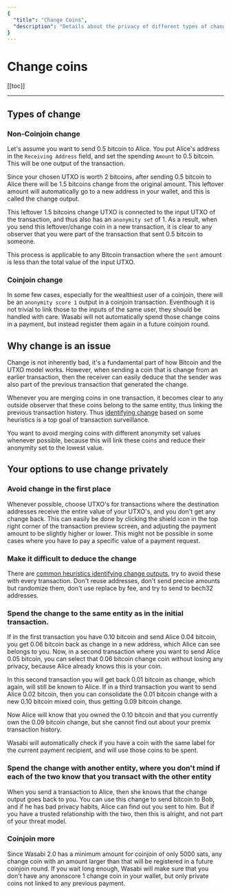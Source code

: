 ```yaml
---
{
  "title": "Change Coins",
  "description": "Details about the privacy of different types of change and strategies for using them. This is the Wasabi documentation, an archive of knowledge about the open-source, non-custodial and privacy-focused Bitcoin wallet for desktop."
}
---
```


# Change coins

[[toc]]

---

## Types of change

### Non-Coinjoin change

Let's assume you want to send 0.5 bitcoin to Alice.
You put Alice's address in the `Receiving Address` field, and set the spending `Amount` to 0.5 bitcoin.
This will be one output of the transaction.

Since your chosen UTXO is worth 2 bitcoins, after sending 0.5 bitcoin to Alice there will be 1.5 bitcoins change from the original amount.
This leftover amount will automatically go to a new address in your wallet, and this is called the change output.

This leftover 1.5 bitcoins change UTXO is connected to the input UTXO of the transaction, and thus also has an `anonymity set` of 1.
As a result, when you send this leftover/change coin in a new transaction, it is clear to any observer that you were part of the transaction that sent 0.5 bitcoin to someone.

This process is applicable to any Bitcoin transaction where the `sent` amount is less than the total value of the input UTXO.

### Coinjoin change

In some few cases, especially for the wealthiest user of a coinjoin, there will be an `anonymity score 1` output in a coinjoin transaction.
Eventhough it is not trivial to link those to the inputs of the same user, they should be handled with care.
Wasabi will not automatically spend those change coins in a payment, but instead register them again in a future coinjoin round.

## Why change is an issue

Change is not inherently bad, it's a fundamental part of how Bitcoin and the UTXO model works.
However, when sending a coin that is change from an earlier transaction, then the receiver can easily deduce that the sender was also part of the previous transaction that generated the change.

Whenever you are merging coins in one transaction, it becomes clear to any outside observer that these coins belong to the same entity, thus linking the previous transaction history.
Thus [identifying change](/why-wasabi/Coins.md#heuristics-identifying-change) based on some heuristics is a top goal of transaction surveillance.

You want to avoid merging coins with different anonymity set values whenever possible, because this will link these coins and reduce their anonymity set to the lowest value.

## Your options to use change privately

### Avoid change in the first place

Whenever possible, choose UTXO's for transactions where the destination addresses receive the entire value of your UTXO's, and you don't get any change back.
This can easily be done by clicking the shield icon in the top right corner of the transaction preview screen, and adjusting the payment amount to be slightly higher or lower.
This might not be possible in some cases where you have to pay a specific value of a payment request.

### Make it difficult to deduce the change

There are [common heuristics identifying change outputs](/why-wasabi/Coins.md#heuristics-identifying-change), try to avoid these with every transaction.
Don't reuse addresses, don't send precise amounts but randomize them, don't use replace by fee, and try to send to bech32 addresses.

### Spend the change to the same entity as in the initial transaction.

If in the first transaction you have 0.10 bitcoin and send Alice 0.04 bitcoin, you get 0.06 bitcoin back as change in a new address, which Alice can see belongs to you.
Now, in a second transaction where you want to send Alice 0.05 bitcoin, you can select that 0.06 bitcoin change coin without losing any privacy, because Alice already knows this is your coin.

In this second transaction you will get back 0.01 bitcoin as change, which again, will still be known to Alice.
If in a third transaction you want to send Alice 0.02 bitcoin, then you can consolidate the 0.01 bitcoin change with a new 0.10 bitcoin mixed coin, thus getting 0.09 bitcoin change.

Now Alice will know that you owned the 0.10 bitcoin and that you currently own the 0.09 bitcoin change, but she cannot find out about your premix transaction history.

Wasabi will automatically check if you have a coin with the same label for the current payment recipient, and will use those coins to be spent.

### Spend the change with another entity, where you don't mind if each of the two know that you transact with the other entity

When you send a transaction to Alice, then she knows that the change output goes back to you.
You can use this change to send bitcoin to Bob, and if he has bad privacy habits, Alice can find out you sent to him.
But if you have a trusted relationship with the two, then this is alright, and not part of your threat model.

### Coinjoin more

Since Wasabi 2.0 has a minimum amount for coinjoin of only 5000 sats, any change coin with an amount larger than that will be registered in a future coinjoin round.
If you wait long enough, Wasabi will make sure that you don't have any anonscore 1 change coin in your wallet, but only private coins not linked to any previous payment.
